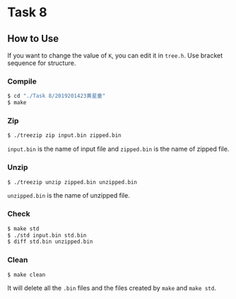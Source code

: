 # Task 8
## How to Use
If you want to change the value of `K`, you can edit it in `tree.h`.
Use bracket sequence for structure.

### Compile
```bash
$ cd "./Task 8/2019201423黄星童"
$ make
```

### Zip
```bash
$ ./treezip zip input.bin zipped.bin
```
`input.bin` is the name of input file and `zipped.bin` is the name of zipped file.

### Unzip
```bash
$ ./treezip unzip zipped.bin unzipped.bin
```
`unzipped.bin` is the name of unzipped file.

### Check
```bash
$ make std
$ ./std input.bin std.bin
$ diff std.bin unzipped.bin
```

### Clean
```bash
$ make clean
```
It will delete all the `.bin` files and the files created by `make` and `make std`.